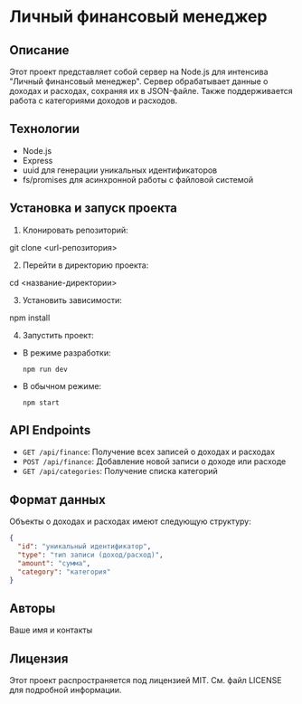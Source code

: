 # Личный финансовый менеджер

## Описание

Этот проект представляет собой сервер на Node.js для интенсива "Личный финансовый менеджер". Сервер обрабатывает данные о доходах и расходах, сохраняя их в JSON-файле. Также поддерживается работа с категориями доходов и расходов.

## Технологии

- Node.js
- Express
- uuid для генерации уникальных идентификаторов
- fs/promises для асинхронной работы с файловой системой

## Установка и запуск проекта

1. Клонировать репозиторий:

git clone <url-репозитория>

2. Перейти в директорию проекта:

cd <название-директории>

3. Установить зависимости:

npm install

4. Запустить проект:

- В режиме разработки:

  ```
  npm run dev
  ```

- В обычном режиме:

  ```
  npm start
  ```

## API Endpoints

- `GET /api/finance`: Получение всех записей о доходах и расходах
- `POST /api/finance`: Добавление новой записи о доходе или расходе
- `GET /api/categories`: Получение списка категорий

## Формат данных

Объекты о доходах и расходах имеют следующую структуру:

```json
{
  "id": "уникальный идентификатор",
  "type": "тип записи (доход/расход)",
  "amount": "сумма",
  "category": "категория"
}
```

## Авторы

Ваше имя и контакты

## Лицензия

Этот проект распространяется под лицензией MIT. См. файл LICENSE для подробной информации.
